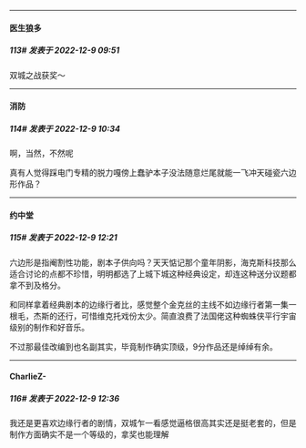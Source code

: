 

*****

####  医生狼多  
##### 113#       发表于 2022-12-9 09:51

双城之战获奖～



*****

####  消防  
##### 114#       发表于 2022-12-9 10:34

啊，当然，不然呢

真有人觉得踩电门专精的脱力嘎傍上蠢驴本子没法随意烂尾就能一飞冲天碰瓷六边形作品？



*****

####  约中堂  
##### 115#       发表于 2022-12-9 12:21

六边形是指阉割性功能，剧本子供向吗？天天惦记那个童年阴影，海克斯科技那么适合讨论的点都不珍惜，明明都选了上城下城这种经典设定，却连这种送分议题都拿不到及格分。

和同样拿着经典剧本的边缘行者比，感觉整个金克丝的主线不如边缘行者第一集一根毛，杰斯的还行，可惜维克托戏份太少。简直浪费了法国佬这种蜘蛛侠平行宇宙级别的制作和好音乐。

不过那最佳改编到也名副其实，毕竟制作确实顶级，9分作品还是绰绰有余。



*****

####  CharlieZ-  
##### 116#       发表于 2022-12-9 12:36

我还是更喜欢边缘行者的剧情，双城乍一看感觉逼格很高其实还是挺老套的，但是制作方面确实不是一个等级的，拿奖也能理解

